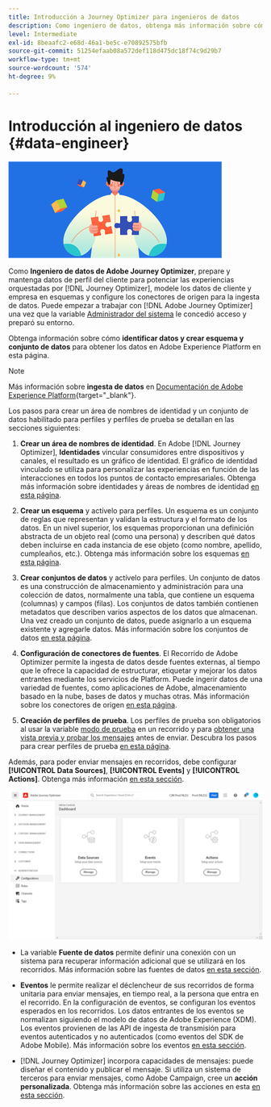```yaml
---
title: Introducción a Journey Optimizer para ingenieros de datos
description: Como ingeniero de datos, obtenga más información sobre cómo trabajar con Journey Optimizer
level: Intermediate
exl-id: 8beaafc2-e68d-46a1-be5c-e70892575bfb
source-git-commit: 51254efaab08a572def118d475dc18f74c9d29b7
workflow-type: tm+mt
source-wordcount: '574'
ht-degree: 9%

---
```


# Introducción al ingeniero de datos {#data-engineer}

![ingeniero de datos](assets/do-not-localize/user-1.png)

Como **Ingeniero de datos de Adobe Journey Optimizer**, prepare y mantenga datos de perfil del cliente para potenciar las experiencias orquestadas por [!DNL Journey Optimizer], modele los datos de cliente y empresa en esquemas y configure los conectores de origen para la ingesta de datos. Puede empezar a trabajar con [!DNL Adobe Journey Optimizer] una vez que la variable [Administrador del sistema](administrator.md) le concedió acceso y preparó su entorno.


Obtenga información sobre cómo **identificar datos y crear esquema y conjunto de datos** para obtener los datos en Adobe Experience Platform en esta página.

>[!NOTE]
>
>Más información sobre **ingesta de datos** en [Documentación de Adobe Experience Platform](https://experienceleague.adobe.com/docs/experience-platform/ingestion/home.html?lang=es){target=&quot;_blank&quot;}.

Los pasos para crear un área de nombres de identidad y un conjunto de datos habilitado para perfiles y perfiles de prueba se detallan en las secciones siguientes:

1. **Crear un área de nombres de identidad**. En Adobe [!DNL Journey Optimizer], **Identidades** vincular consumidores entre dispositivos y canales, el resultado es un gráfico de identidad. El gráfico de identidad vinculado se utiliza para personalizar las experiencias en función de las interacciones en todos los puntos de contacto empresariales.  Obtenga más información sobre identidades y áreas de nombres de identidad [en esta página](../get-started-identity.md).

1. **Crear un esquema** y actívelo para perfiles. Un esquema es un conjunto de reglas que representan y validan la estructura y el formato de los datos. En un nivel superior, los esquemas proporcionan una definición abstracta de un objeto real (como una persona) y describen qué datos deben incluirse en cada instancia de ese objeto (como nombre, apellido, cumpleaños, etc.).  Obtenga más información sobre los esquemas [en esta página](../get-started-schemas.md).

1. **Crear conjuntos de datos** y actívelo para perfiles. Un conjunto de datos es una construcción de almacenamiento y administración para una colección de datos, normalmente una tabla, que contiene un esquema (columnas) y campos (filas). Los conjuntos de datos también contienen metadatos que describen varios aspectos de los datos que almacenan. Una vez creado un conjunto de datos, puede asignarlo a un esquema existente y agregarle datos. Más información sobre los conjuntos de datos [en esta página](../get-started-datasets.md).

1. **Configuración de conectores de fuentes**. El Recorrido de Adobe Optimizer permite la ingesta de datos desde fuentes externas, al tiempo que le ofrece la capacidad de estructurar, etiquetar y mejorar los datos entrantes mediante los servicios de Platform. Puede ingerir datos de una variedad de fuentes, como aplicaciones de Adobe, almacenamiento basado en la nube, bases de datos y muchas otras. Más información sobre los conectores de origen [en esta página](../get-started-sources.md).

1. **Creación de perfiles de prueba**. Los perfiles de prueba son obligatorios al usar la variable [modo de prueba](../../building-journeys/testing-the-journey.md) en un recorrido y para [obtener una vista previa y probar los mensajes](../../messages/preview.md) antes de enviar. Descubra los pasos para crear perfiles de prueba [en esta página](../../building-journeys/creating-test-profiles.md).


Además, para poder enviar mensajes en recorridos, debe configurar **[!UICONTROL Data Sources]**, **[!UICONTROL Events]** y **[!UICONTROL Actions]**. Obtenga más información [en esta sección](../../configuration/about-data-sources-events-actions.md).

![](../../assets/admin-menu.png)

* La variable **Fuente de datos** permite definir una conexión con un sistema para recuperar información adicional que se utilizará en los recorridos. Más información sobre las fuentes de datos [en esta sección](../../datasource/about-data-sources.md).

* **Eventos** le permite realizar el déclencheur de sus recorridos de forma unitaria para enviar mensajes, en tiempo real, a la persona que entra en el recorrido. En la configuración de eventos, se configuran los eventos esperados en los recorridos. Los datos entrantes de los eventos se normalizan siguiendo el modelo de datos de Adobe Experience (XDM). Los eventos provienen de las API de ingesta de transmisión para eventos autenticados y no autenticados (como eventos del SDK de Adobe Mobile). Más información sobre los eventos [en esta sección](../../event/about-events.md).

* [!DNL Journey Optimizer] incorpora capacidades de mensajes: puede diseñar el contenido y publicar el mensaje. Si utiliza un sistema de terceros para enviar mensajes, como Adobe Campaign, cree un **acción personalizada**. Obtenga más información sobre las acciones en esta [en esta sección](../../action/action.md).

